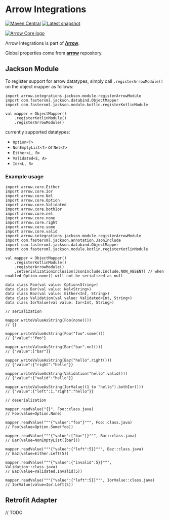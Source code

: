 # Arrow Integrations

[![Maven Central](https://img.shields.io/maven-central/v/io.arrow-kt/arrow-integrations-jackson-module?color=4caf50&label=latest%20release)](https://maven-badges.herokuapp.com/maven-central/io.arrow-kt/arrow-integrations-jackson-module)
[![Latest snapshot](https://img.shields.io/maven-metadata/v?label=latest%20snapshot&metadataUrl=https%3A%2F%2Foss.sonatype.org%2Fservice%2Flocal%2Frepositories%2Fsnapshots%2Fcontent%2Fio%2Farrow-kt%2Farrow-integrations-jackson-module%2Fmaven-metadata.xml)](https://oss.sonatype.org/service/local/repositories/snapshots/content/io/arrow-kt/)

[![Arrow Core logo](https://raw.githubusercontent.com/arrow-kt/arrow-site/master/docs/img/core/arrow-core-brand-sidebar.svg?sanitize=true)](https://arrow-kt.io)

Λrrow Integrations is part of [**Λrrow**](https://arrow-kt.io).

Global properties come from [**arrow**](https://github.com/arrow-kt/arrow) repository.

## Jackson Module

To register support for arrow datatypes, simply call `.registerArrowModule()` on the object mapper as follows:

```kotlin:ank
import arrow.integrations.jackson.module.registerArrowModule
import com.fasterxml.jackson.databind.ObjectMapper
import com.fasterxml.jackson.module.kotlin.registerKotlinModule

val mapper = ObjectMapper()
    .registerKotlinModule()
    .registerArrowModule()
```

currently supported datatypes:
- `Option<T>`
- `NonEmptyList<T>` or `Nel<T>`
- `Either<L, R>`
- `Validated<E, A>`
- `Ior<L, R>`

### Example usage

```kotlin:ank
import arrow.core.Either
import arrow.core.Ior
import arrow.core.Nel
import arrow.core.Option
import arrow.core.Validated
import arrow.core.bothIor
import arrow.core.nel
import arrow.core.none
import arrow.core.right
import arrow.core.some
import arrow.core.valid
import arrow.integrations.jackson.module.registerArrowModule
import com.fasterxml.jackson.annotation.JsonInclude
import com.fasterxml.jackson.databind.ObjectMapper
import com.fasterxml.jackson.module.kotlin.registerKotlinModule

val mapper = ObjectMapper()
    .registerKotlinModule()
    .registerArrowModule()
    .setSerializationInclusion(JsonInclude.Include.NON_ABSENT) // when enabled Option.none() will not be serialized as null

data class Foo(val value: Option<String>)
data class Bar(val value: Nel<String>)
data class Baz(val value: Either<Int, String>)
data class Validation(val value: Validated<Int, String>)
data class IorValue(val value: Ior<Int, String>)

// serialization

mapper.writeValueAsString(Foo(none())) 
// {}

mapper.writeValueAsString(Foo("foo".some())) 
// {"value":"foo"}

mapper.writeValueAsString(Bar("bar".nel())) 
// {"value":["bar"]}

mapper.writeValueAsString(Baz("hello".right()))
// {"value":{"right":"hello"}}

mapper.writeValueAsString(Validation("hello".valid()))
// {"value":{"valid":"hello"}}

mapper.writeValueAsString(IorValue((1 to "hello").bothIor()))
// {"value":{"left":1,"right":"hello"}}

// deserialization

mapper.readValue("{}", Foo::class.java) 
// Foo(value=Option.None)

mapper.readValue("""{"value":"foo"}""", Foo::class.java) 
// Foo(value=Option.Some(foo))

mapper.readValue("""{"value":["bar"]}""", Bar::class.java) 
// Bar(value=NonEmptyList([bar]))

mapper.readValue("""{"value":{"left":5}}""", Baz::class.java)
// Baz(value=Either.Left(5))

mapper.readValue("""{"value":{"invalid":5}}""", Validation::class.java)
// Baz(value=Validated.Invalid(5))

mapper.readValue("""{"value":{"left":5}}""", IorValue::class.java)
// IorValue(value=Ior.Left(5))
```


## Retrofit Adapter

// TODO
